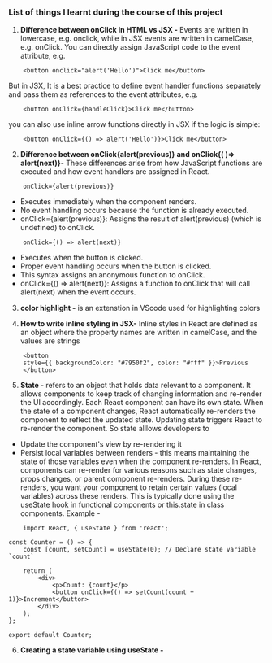 ### List of things I learnt during the course of this project
1. **Difference between onClick in HTML vs JSX -** Events are written in lowercase, e.g. onclick, while in JSX events are written in camelCase, e.g. onClick. You can directly assign JavaScript code to the event attribute, e.g. 
```
    <button onclick="alert('Hello')">Click me</button>
```
But in JSX, It is a best practice to define event handler functions separately and pass them as references to the event attributes, e.g.
```
    <button onClick={handleClick}>Click me</button>
```
you can also use inline arrow functions directly in JSX if the logic is simple:
```
    <button onClick={() => alert('Hello')}>Click me</button>
```

2. **Difference between onClick{alert(previous)} and onClick{( )=> alert(next)}**- These differences arise from how JavaScript functions are executed and how event handlers are assigned in React.
```
    onClick={alert(previous)}
```
- Executes immediately when the component renders.
- No event handling occurs because the function is already executed.
- onClick={alert(previous)}: Assigns the result of alert(previous) (which is undefined) to onClick.

```
    onClick={() => alert(next)}
```
- Executes when the button is clicked.
- Proper event handling occurs when the button is clicked.
- This syntax assigns an anonymous function to onClick. 
- onClick={() => alert(next)}: Assigns a function to onClick that will call alert(next) when the event occurs.

3. **color highlight -** is an extenstion in VScode used for highlighting colors

4. **How to write inline styling in JSX-** Inline styles in React are defined as an object where the property names are written in camelCase, and the values are strings
```
    <button
    style={{ backgroundColor: "#7950f2", color: "#fff" }}>Previous
    </button>
```

5. **State -** refers to an object that holds data relevant to a component. It allows components to keep track of changing information and re-render the UI accordingly. Each React component can have its own state. When the state of a component changes, React automatically re-renders the component to reflect the updated state. Updating state triggers React to re-render the component. So state alllows developers to
- Update the component's view by re-rendering it
- Persist local variables between renders - this means maintaining the state of those variables even when the component re-renders. In React, components can re-render for various reasons such as state changes, props changes, or parent component re-renders. During these re-renders, you want your component to retain certain values (local variables) across these renders. This is typically done using the useState hook in functional components or this.state in class components.
Example -
```
    import React, { useState } from 'react';

const Counter = () => {
    const [count, setCount] = useState(0); // Declare state variable `count`

    return (
        <div>
            <p>Count: {count}</p>
            <button onClick={() => setCount(count + 1)}>Increment</button>
        </div>
    );
};

export default Counter;

```

6. **Creating a state variable using useState -** 